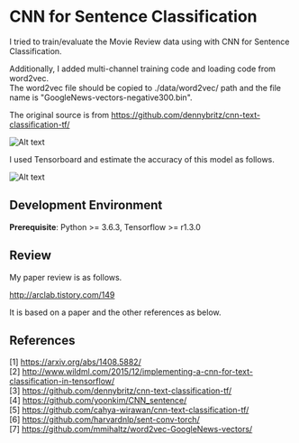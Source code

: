 # CNN for Sentence Classification
I tried to train/evaluate the Movie Review data using with CNN for Sentence Classification.  

Additionally, I added multi-channel training code and loading code from word2vec.  
The word2vec file should be copied to ./data/word2vec/ path and the file name is "GoogleNews-vectors-negative300.bin".  

The original source is from https://github.com/dennybritz/cnn-text-classification-tf/  

![Alt text](https://github.com/asyncbridge/deep-learning/blob/master/CNNSentenceClassification/CNN_sentence_classification.png?raw=true)  
  
I used Tensorboard and estimate the accuracy of this model as follows.  				  
  
![Alt text](https://github.com/asyncbridge/deep-learning/blob/master/CNNSentenceClassification/CNN_sentence_tensorboard.png?raw=true)  

## Development Environment
__Prerequisite__: Python >= 3.6.3, Tensorflow >= r1.3.0  

## Review
My paper review is as follows.    
  
http://arclab.tistory.com/149  

It is based on a paper and the other references as below.  

## References
[1] https://arxiv.org/abs/1408.5882/  
[2] http://www.wildml.com/2015/12/implementing-a-cnn-for-text-classification-in-tensorflow/  
[3] https://github.com/dennybritz/cnn-text-classification-tf/  
[4] https://github.com/yoonkim/CNN_sentence/  
[5] https://github.com/cahya-wirawan/cnn-text-classification-tf/  
[6] https://github.com/harvardnlp/sent-conv-torch/  
[7] https://github.com/mmihaltz/word2vec-GoogleNews-vectors/